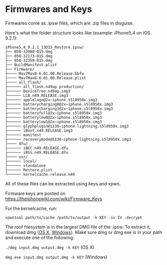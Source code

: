 # Firmwares and Keys

Firmwares come as .ipsw files, which are .zip files in disguise.

Here's what the folder structure looks like (example: iPhone5,4 on iOS 9.2.1):

```
iPhone5,4_9.2.1_13D15_Restore.ipsw/
├── 058-32080-015.dmg
├── 058-32173-015.dmg
├── 058-32359-015.dmg
├── BuildManifest.plist
├── Firmware/
├──── Mav7Mav8-6.01.00.Release.bbfw
├──── Mav7Mav8-6.01.00.Release.plist
├──── all_flash/
├────── all_flash.n49ap.production/
├────── DeviceTree.n49ap.img3
├────── LLB.n49.RELEASE.img3
├────── applelogo@2x~iphone.s5l8950x.img3
├────── batterycharging0@2x~iphone.s5l8950x.img3
├────── batterycharging1@2x~iphone.s5l8950x.img3
├────── batteryfull@2x~iphone.s5l8950x.img3
├────── batterylow0@2x~iphone.s5l8950x.img3
├────── batterylow1@2x~iphone.s5l8950x.img3
├────── glyphplugin@1136~iphone-lightning.s5l8950x.img3
├────── iBoot.n49.RELEASE.img3
├────── manifest
├────── recoverymode@1136~iphone-lightning.s5l8950x.img3
├──── dfu/
├────── iBEC.n49.RELEASE.dfu
├────── iBSS.n49.RELEASE.dfu
├──── usr/
├────── local/
├────── standalone
├────── Restore.plist
└────── kernelcache.release.n49
```

All of these files can be extracted using keys and xpwn.

Firmware keys are posted on https://theiphonewiki.com/wiki/Firmware_Keys

For the kernelcache, run:

`xpwntool path/to/cache /path/to/output -k KEY -iv IV -decrypt`

The roof filesystem is in the largest DMG file of the .ipsw. To extract it, download dmg ([OS X](http://www.ifans.com/forums/attachments/dmg-zip.68330/), [Windows](https://intdev.googlecode.com/files/dmg.exe)). Make sure dmg or dmg.exe is in your path and execute one of the following:

`./dmg input.dmg output.dmg -k KEY` (OS X)

`dmg.exe input.dmg output.dmg -k KEY` (Windows)
